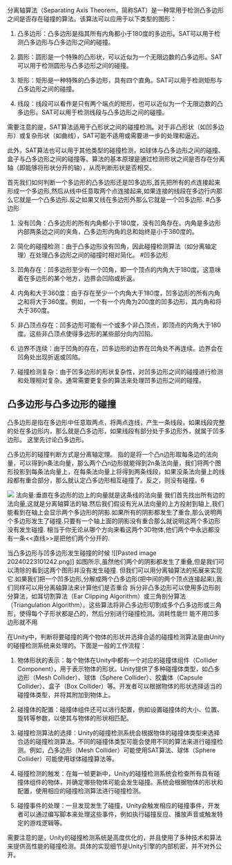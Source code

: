 分离轴算法（Separating Axis Theorem，简称SAT）是一种常用于检测凸多边形之间是否存在碰撞的算法。该算法可以应用于以下类型的图形：

1. 凸多边形：凸多边形是指其所有内角都小于180度的多边形。SAT可以用于检测凸多边形与凸多边形之间的碰撞。
    
2. 圆形：圆形是一个特殊的凸形状，可以近似为一个无限边数的凸多边形。SAT可以用于检测圆形与凸多边形之间的碰撞。
    
3. 矩形：矩形是一种特殊的凸多边形，具有四个直角。SAT可以用于检测矩形与凸多边形之间的碰撞。
    
4. 线段：线段可以看作是只有两个端点的矩形，也可以近似为一个无限边数的凸多边形。SAT可以用于检测线段与凸多边形之间的碰撞。
    

需要注意的是，SAT算法适用于凸形状之间的碰撞检测。对于非凸形状（如凹多边形）或复杂形状（如曲线），SAT可能不适用或需要进一步的处理和逼近。

此外，SAT算法也可以用于其他类型的碰撞检测，如球体与凸多边形之间的碰撞、盒子与凸多边形之间的碰撞等。算法的基本原理是通过检测形状之间是否存在分离轴（即能够将形状分开的轴），从而判断形状是否相交。

首先我们如何判断一个多边形的凸多边形还是凹多边形,首先把所有的点连接起来形成一个多边形,然后从线中任意取两个点连接起来,如果连接的线段在多边行内那么它就是一个凸多边形.反之如果又线在多边形外那么它就是一个凹多边形.
#凸多边形
1. 没有凹角：凸多边形的所有内角都小于180度，没有凹角存在。内角是多边形内部两条边之间的夹角，凸多边形内角的总和始终是小于360度的。
2. 简化的碰撞检测：由于凸多边形没有凹角，因此碰撞检测算法（如分离轴定理）在处理凸多边形之间的碰撞时相对简化。
#凹多边形
1. 凹角存在：凹多边形至少有一个凹角，即一个顶点的内角大于180度。这意味着在多边形的某个地方，边界会凹陷或折返。
    
2. 内角和大于360度：由于存在至少一个内角大于180度，凹多边形的所有内角之和将大于360度。例如，一个有一个内角为200度的凹多边形，其内角和将大于360度。
    
3. 非凸顶点存在：凹多边形可能有一个或多个非凸顶点，即顶点的内角大于180度。这些非凸顶点使得多边形的某些部分向内凹陷。
    
4. 边界不连续：由于凹角的存在，凹多边形的边界在凹角处不再连续。边界会在凹角处出现折返或凹陷。
    
5. 碰撞检测复杂：由于凹多边形的形状复杂性，对凹多边形之间的碰撞进行检测和处理相对复杂。通常需要更复杂的算法来处理凹多边形之间的碰撞。
## 凸多边形与凸多边形的碰撞

凸多边形是指在多边形中任意取两点，将两点连线，产生一条线段，如果线段完整的处在多边形内，那么就是凸多边形，如果线段有部分处于多边形外，就属于凹多边形。 这里先讨论凸多边形。

凸多边形的碰撞判断方式是分离轴定理。 指的是将一个凸n边形取每条边的法向量，可以得到n条法向量，那么两个凸n边形就能得到2n条法向量，我们将两个图形投影到每条法向量上，在每条法向量上将得到两条线段，如果没条法向量上的线段都有重合部分，那么就认定凸多边形相互碰撞了。反之，则没有碰撞。6

![](https://pic2.zhimg.com/80/v2-0d9b758514251a95b9d72a89ad956fdd_1440w.webp)
法向量:垂直在多边形的边上的向量就是这条线的法向量
我们首先找出所有边的法向量,这就是分离轴算法的轴.然后我们假设有光从法向量的上方投射到轴上,我们能看到在轴上会显示两个多边形的阴影.如果所有的阴影都发生了重合,那么说明两个多边形发生了碰撞.只要有一个轴上面的阴影没有重合那么就说明这两个多边形没有发生碰撞.
相当于你无论从哪个方向来看这两个3D物体,他们两个中永远都没有一条<<直线>>是把他们两个分开的.


当凸多边形与凹多边形发生碰撞的时候
![[Pasted image 20240223101242.png]]
如图所示,虽然他们两个的阴影都发生了重叠,但是我们可以清除的看到这两个图形并没有发生碰撞.
但我们可以用分离轴算法的拓展来实现它.如果我们把一个凹多边形,分解成两个凸多边形(把中间的两个顶点连接起来),我们同样可以用分离轴算法来计算他们是否重合
拆分非凸多边形可以使用多边形剖分算法，如耳切割算法（Ear Clipping Algorithm）或三角剖分算法（Triangulation Algorithm）。这些算法将非凸多边形切割成多个凸多边形或三角形，使得每个子形状都是凸的，然后分别进行碰撞检测。消耗性能!!! 能不用凹多边形就不用


在Unity中，判断将要碰撞的两个物体的形状并选择合适的碰撞检测算法是由Unity的碰撞检测系统来处理的。下面是一般的工作流程：

1. 物体形状的表示：每个物体在Unity中都有一个对应的碰撞体组件（Collider Component），用于表示物体的形状。Unity提供了多种碰撞体类型，如凸多边形（Mesh Collider）、球体（Sphere Collider）、胶囊体（Capsule Collider）、盒子（Box Collider）等。开发者可以根据物体的形状选择适当的碰撞体类型，并将其附加到物体上。
    
2. 碰撞体的配置：碰撞体组件还可以进行配置，例如设置碰撞体的大小、位置、旋转等参数，以使其与物体的形状相匹配。
    
3. 碰撞检测算法的选择：Unity的碰撞检测系统会根据物体的碰撞体类型来选择合适的碰撞检测算法。不同的碰撞体类型可能会使用不同的算法来进行碰撞检测。例如，凸多边形（Mesh Collider）可能使用SAT算法、球体（Sphere Collider）可能使用球体碰撞算法等。
    
4. 碰撞检测的触发：在每一帧更新中，Unity的碰撞检测系统会检查所有具有碰撞体组件的物体，并确定哪些物体可能会发生碰撞。系统会根据物体的形状和配置，使用相应的碰撞检测算法进行碰撞检测。
    
5. 碰撞事件的处理：一旦发现发生了碰撞，Unity会触发相应的碰撞事件，开发者可以通过编写脚本来处理这些事件，例如执行碰撞反应、播放声音或触发特定的游戏逻辑等。
    

需要注意的是，Unity的碰撞检测系统是高度优化的，并且使用了多种技术和算法来提供高性能的碰撞检测。具体的实现细节是Unity引擎的内部机密，并不对外公开。
